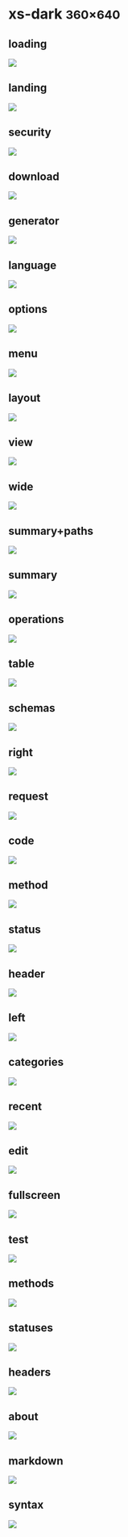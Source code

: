 # xs-dark <small>360&times;640</small>

## loading

[![](./images/dark_xs_01_loading.png)](./images/dark_xs_01_loading.png)

## landing

[![](./images/dark_xs_02_landing.png)](./images/dark_xs_02_landing.png)

## security

[![](./images/dark_xs_03_security.png)](./images/dark_xs_03_security.png)

## download

[![](./images/dark_xs_04_download.png)](./images/dark_xs_04_download.png)

## generator

[![](./images/dark_xs_05_generator.png)](./images/dark_xs_05_generator.png)

## language

[![](./images/dark_xs_06_language.png)](./images/dark_xs_06_language.png)

## options

[![](./images/dark_xs_07_options.png)](./images/dark_xs_07_options.png)

## menu

[![](./images/dark_xs_08_menu.png)](./images/dark_xs_08_menu.png)

## layout

[![](./images/dark_xs_09_layout.png)](./images/dark_xs_09_layout.png)

## view

[![](./images/dark_xs_10_view.png)](./images/dark_xs_10_view.png)

## wide

[![](./images/dark_xs_11_wide.png)](./images/dark_xs_11_wide.png)

## summary+paths

[![](./images/dark_xs_12_summary+paths.png)](./images/dark_xs_12_summary+paths.png)

## summary

[![](./images/dark_xs_13_summary.png)](./images/dark_xs_13_summary.png)

## operations

[![](./images/dark_xs_14_operations.png)](./images/dark_xs_14_operations.png)

## table

[![](./images/dark_xs_15_table.png)](./images/dark_xs_15_table.png)

## schemas

[![](./images/dark_xs_16_schemas.png)](./images/dark_xs_16_schemas.png)

## right

[![](./images/dark_xs_17_right.png)](./images/dark_xs_17_right.png)

## request

[![](./images/dark_xs_18_request.png)](./images/dark_xs_18_request.png)

## code

[![](./images/dark_xs_19_code.png)](./images/dark_xs_19_code.png)

## method

[![](./images/dark_xs_20_method.png)](./images/dark_xs_20_method.png)

## status

[![](./images/dark_xs_21_status.png)](./images/dark_xs_21_status.png)

## header

[![](./images/dark_xs_22_header.png)](./images/dark_xs_22_header.png)

## left

[![](./images/dark_xs_23_left.png)](./images/dark_xs_23_left.png)

## categories

[![](./images/dark_xs_24_categories.png)](./images/dark_xs_24_categories.png)

## recent

[![](./images/dark_xs_25_recent.png)](./images/dark_xs_25_recent.png)

## edit

[![](./images/dark_xs_26_edit.png)](./images/dark_xs_26_edit.png)

## fullscreen

[![](./images/dark_xs_27_fullscreen.png)](./images/dark_xs_27_fullscreen.png)

## test

[![](./images/dark_xs_28_test.png)](./images/dark_xs_28_test.png)

## methods

[![](./images/dark_xs_29_methods.png)](./images/dark_xs_29_methods.png)

## statuses

[![](./images/dark_xs_30_statuses.png)](./images/dark_xs_30_statuses.png)

## headers

[![](./images/dark_xs_31_headers.png)](./images/dark_xs_31_headers.png)

## about

[![](./images/dark_xs_32_about.png)](./images/dark_xs_32_about.png)

## markdown

[![](./images/dark_xs_33_markdown.png)](./images/dark_xs_33_markdown.png)

## syntax

[![](./images/dark_xs_34_syntax.png)](./images/dark_xs_34_syntax.png)

